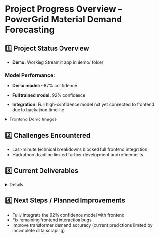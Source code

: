# Project Progress Overview – PowerGrid Material Demand Forecasting

## 1️⃣ Project Status Overview

- **Demo:** Working Streamlit app in demo/ folder

### Model Performance:
- **Demo model:** ~87% confidence
- **Full trained model:** 92% confidence

- **Integration:** Full high-confidence model not yet connected to frontend due to hackathon timeline

<details>
<summary>Frontend Demo Images</summary>
[View images](https://drive.google.com/drive/folders/1OAFJntccyfn7NheeyARfxalzKi6BTw7d?usp=drive_link)
</details>

## 2️⃣ Challenges Encountered
- Last-minute technical breakdowns blocked full frontend integration
- Hackathon deadline limited further development and refinements

## 3️⃣ Current Deliverables
<details>
<summary>Details</summary>
- **Demo Folder:** Streamlit application utilizing the 87% confidence model (submitted through YouTube for evaluation)
- **Src Folder:** Primary model including frontend code
</details>

## 4️⃣ Next Steps / Planned Improvements
- Fully integrate the 92% confidence model with frontend
- Fix remaining frontend interaction bugs
- Improve transformer demand accuracy (current predictions limited by incomplete data scraping)